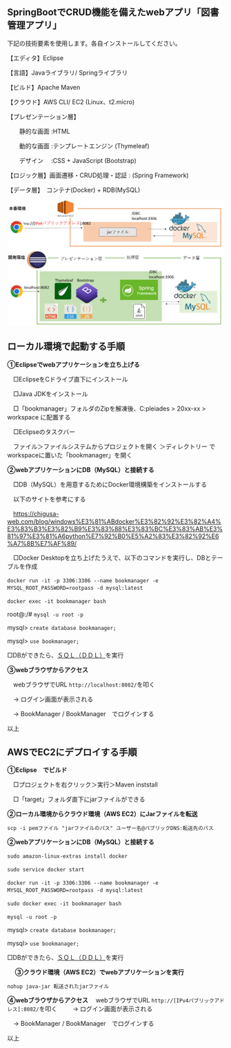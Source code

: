 ## SpringBootでCRUD機能を備えたwebアプリ「図書管理アプリ」

下記の技術要素を使用します。各自インストールしてください。

【エディタ】Eclipse 

【言語】Javaライブラリ/ Springライブラリ

【ビルド】Apache Maven

【クラウド】AWS CLI/ EC2 (Linux、t2.micro)

【プレゼンテーション層】

　　静的な画面 :HTML

　　動的な画面 :テンプレートエンジン (Thymeleaf)

　　デザイン 　:CSS + JavaScript (Bootstrap)

【ロジック層】画面遷移・CRUD処理・認証 : (Spring Framework)

【データ層】　コンテナ(Docker) + RDB(MySQL)

![構成図](./図書管理アプリ構成図.jpg)

## ローカル環境で起動する手順

**①Eclipseでwebアプリケーションを立ち上げる**

　□EclipseをCドライブ直下にインストール

　□Java JDKをインストール

　□「bookmanager」フォルダのZipを解凍後、C:pleiades > 20xx-xx > workspace に配置する

　□Eclipseのタスクバー

　ファイル＞ファイルシステムからプロジェクトを開く ＞ディレクトリー でworkspaceに置いた「bookmanager」を開く

**②webアプリケーションにDB（MySQL）と接続する**

　□DB（MySQL）を用意するためにDocker環境構築をインストールする

　以下のサイトを参考にする

　https://chigusa-web.com/blog/windows%E3%81%ABdocker%E3%82%92%E3%82%A4%E3%83%B3%E3%82%B9%E3%83%88%E3%83%BC%E3%83%AB%E3%81%97%E3%81%A6python%E7%92%B0%E5%A2%83%E3%82%92%E6%A7%8B%E7%AF%89/

　□Docker Desktopを立ち上げたうえで、以下のコマンドを実行し、DBとテーブルを作成

`docker run -it -p 3306:3306 --name bookmanager -e MYSQL_ROOT_PASSWORD=rootpass -d mysql:latest`

`docker exec -it bookmanager bash`

root@:/# `mysql -u root -p`

mysql> `create database bookmanager;`

mysql> `use bookmanager;`

□DBができたら、[ＳＱＬ（ＤＤＬ）](https://github.com/HagaInsector/bookmanager/blob/main/SQL)を実行

**③webブラウザからアクセス**
 
　webブラウザでURL `http://localhost:8082/`を叩く

　→ ログイン画面が表示される

　→ BookManager / BookManager　でログインする


以上

## AWSでEC2にデプロイする手順

**①Eclipse　でビルド**

　□プロジェクトを右クリック＞実行＞Maven inststall

　□「target」フォルダ直下にjarファイルができる

**②ローカル環境からクラウド環境（AWS EC2）にJarファイルを転送**

`scp -i pemファイル "jarファイルのパス" ユーザー名@パブリックDNS:転送先のパス`

**②webアプリケーションにDB（MySQL）と接続する**

`sudo amazon-linux-extras install docker`

`sudo service docker start`

`docker run -it -p 3306:3306 --name bookmanager -e MYSQL_ROOT_PASSWORD=rootpass -d mysql:latest`

`sudo docker exec -it bookmanager bash`

`mysql -u root -p`

mysql> `create database bookmanager;`

mysql> `use bookmanager;`

□DBができたら、[ＳＱＬ（ＤＤＬ）](https://github.com/HagaInsector/bookmanager/blob/main/SQL)を実行

　
**③クラウド環境（AWS EC2）でwebアプリケーションを実行**

 `nohup java-jar 転送されたjarファイル`

**④webブラウザからアクセス**
　webブラウザでURL `http://[IPv4パブリックアドレス]:8082/`を叩く
　
　→ ログイン画面が表示される

　→ BookManager / BookManager　でログインする

以上　




　
